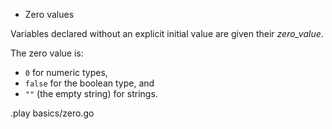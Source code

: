 * Zero values

Variables declared without an explicit initial value are given their
_zero_value_.

The zero value is:

- `0` for numeric types,
- `false` for the boolean type, and
- `""` (the empty string) for strings.

.play basics/zero.go
